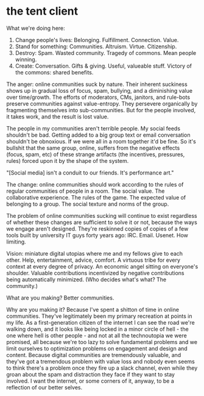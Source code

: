 the tent client
===============

What we're doing here: 

1. Change people's lives: Belonging. Fulfillment. Connection. Value.
2. Stand for something: Communities. Altruism. Virtue. Citizenship.
3. Destroy: Spam. Wasted community. Tragedy of commons. Mean people winning.
4. Create: Conversation. Gifts & giving. Useful, valueable stuff. Victory of the commons: shared benefits.

The anger: online communities suck by nature. Their inherent suckiness shows up in gradual loss of focus, spam, bullying, and a diminishing value over time/growth. The efforts of moderators, CMs, janitors, and rule-bots preserve communities against value-entropy. They persevere organically by fragmenting themselves into sub-communities. But for the people involved, it takes work, and the result is lost value.

The people in my communities aren't terrible people. My social feeds shouldn't be bad. Getting added to a big group text or email conversation shouldn't be obnoxious. If we were all in a room together it'd be fine. So it's bullshit that the same group, online, suffers from the negative effects (focus, spam, etc) of these strange artifacts (the incentives, pressures, rules) forced upon it by the shape of the system.

"[Social media] isn't a conduit to our friends. It's performance art."

The change: online communities should work according to the rules of regular communities of people in a room. The social value. The collaborative experience. The rules of the game. The expected value of belonging to a group. The social texture and norms of the group.

The problem of online communities sucking will continue to exist regardless of whether these changes are sufficient to solve it or not, because the ways we engage aren't designed. They're reskinned copies of copies of a few tools built by university IT guys forty years ago: IRC. Email. Usenet. How limiting.

Vision: miniature digital utopias where me and my fellows give to each other. Help, entertainment, advice, comfort. A virtuous tribe for every context at every degree of privacy. An economic angel sitting on everyone's shoulder. Valuable contributions incentivized by negative contributions being automatically minimized. (Who decides what's what? The community.)

What are you making? Better communities.

Why are you making it? Because I've spent a shitton of time in online communities. They've legitimately been my primary recreation at points in my life. As a first-generation citizen of the internet I can see the road we're walking down, and it looks like being locked in a minor circle of hell - the one where hell is other people - and not at all the technoutopia we were promised, all because we're too lazy to solve fundamental problems and we limit ourselves to optimization problems on engagement and design and content. Because digital communities are tremendously valuable, and they've got a tremendous problem with value loss and nobody even seems to think there's a problem once they fire up a slack channel, even while they groan about the spam and distraction they face if they want to stay involved. I want the internet, or some corners of it, anyway, to be a reflection of our better selves.
